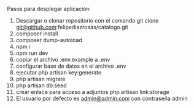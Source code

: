 Pasos para desplegar aplicación
1. Descargar o clonar repositorio con el comando git clone git@github.com:felipediazrosas/catalogo.git
2. composer install
3. composer dump-autoload
4. npm i
5. npm run dev
6. copiar el archivo .env.example a .env
7. configurar base de datos en el archivo .env
8. ejecutar php artisan key:generate
9. php artisan migrate
10. php artisan db:seed
11. crear enlace para acceso a adjuntos php artisan link:storage
12. El usuario por defecto es admin@admin.com con contraseña admin
